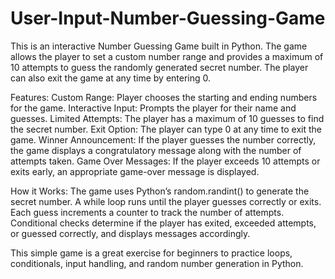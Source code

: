 # User-Input-Number-Guessing-Game
This is an interactive Number Guessing Game built in Python. The game allows the player to set a custom number range and provides a maximum of 10 attempts to guess the randomly generated secret number. The player can also exit the game at any time by entering 0.

Features:
Custom Range: Player chooses the starting and ending numbers for the game.
Interactive Input: Prompts the player for their name and guesses.
Limited Attempts: The player has a maximum of 10 guesses to find the secret number.
Exit Option: The player can type 0 at any time to exit the game.
Winner Announcement: If the player guesses the number correctly, the game displays a congratulatory message along with the number of attempts taken.
Game Over Messages: If the player exceeds 10 attempts or exits early, an appropriate game-over message is displayed.

How it Works:
The game uses Python’s random.randint() to generate the secret number.
A while loop runs until the player guesses correctly or exits.
Each guess increments a counter to track the number of attempts.
Conditional checks determine if the player has exited, exceeded attempts, or guessed correctly, and displays messages accordingly.

This simple game is a great exercise for beginners to practice loops, conditionals, input handling, and random number generation in Python.
